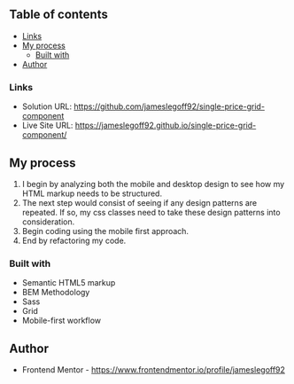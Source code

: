 ## Table of contents
  - [Links](#links)
- [My process](#my-process)
  - [Built with](#built-with)
- [Author](#author)


### Links

- Solution URL: https://github.com/jameslegoff92/single-price-grid-component
- Live Site URL: https://jameslegoff92.github.io/single-price-grid-component/

## My process

1. I begin by analyzing both the mobile and desktop design to see how my HTML markup needs to be structured.
2. The next step would consist of seeing if any design patterns are repeated. If so, my css classes need to take these design patterns into consideration.
3. Begin coding using the mobile first approach.
4. End by refactoring my code.

### Built with

- Semantic HTML5 markup
- BEM Methodology
- Sass
- Grid
- Mobile-first workflow

## Author

- Frontend Mentor - https://www.frontendmentor.io/profile/jameslegoff92
